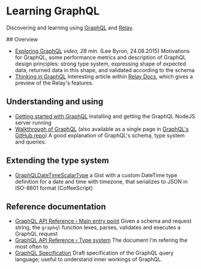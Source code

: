 # Learning GraphQL

Discovering and learning using [GraphQL](http://graphql.org) and [Relay](https://facebook.github.io/relay/).

## Overview

* [Exploring GraphQL](https://www.youtube.com/watch?v=cr4QB3j8qFc) _video, 28 min._ (Lee Byron, 24.08.2015) Motivations for GraphQL, some performance metrics and description of GraphQL design principles: strong type system, expressing shape of expected data, returned data in this shape, and validated according to the schema
* [Thinking in GraphQL](https://facebook.github.io/relay/docs/thinking-in-graphql.html) Interesting article within [Relay Docs](https://facebook.github.io/relay/), which gives a preview of the Relay's features.

## Understanding and using

* [Getting started with GraphQL](http://graphql.org/docs/getting-started/) Installing and getting the GraphQL NodeJS server running
* [Walkthrough of GraphQL](http://graphql.org/docs/intro/) (also available as a single page in [GraphQL's GitHub repo](https://github.com/facebook/graphql)) A good explanation of GraphQL's schema, type system and queries.
 
## Extending the type system

* [GraphQLDateTimeScalarType](https://gist.github.com/olange/f6c57d3ca577955fc3a51aa62f88c948) a Gist with a custom DateTime type definition for a date and time with timezone, that serializes to JSON in ISO-8601 format (CoffeeScript)

## Reference documentation

* [GraphQL API Reference › Main entry point](http://graphql.org/docs/api-reference-graphql/) Given a schema and request string, the `graphql` function lexes, parses, validates and executes a GraphQL request
* [GraphQL API Reference › Type system](http://graphql.org/docs/api-reference-type-system/) The document I'm refering the most often to
* [GraphQL Specification](http://facebook.github.io/graphql/) Draft specification of the GraphQL query language; useful to understand inner workings of GraphQL.

